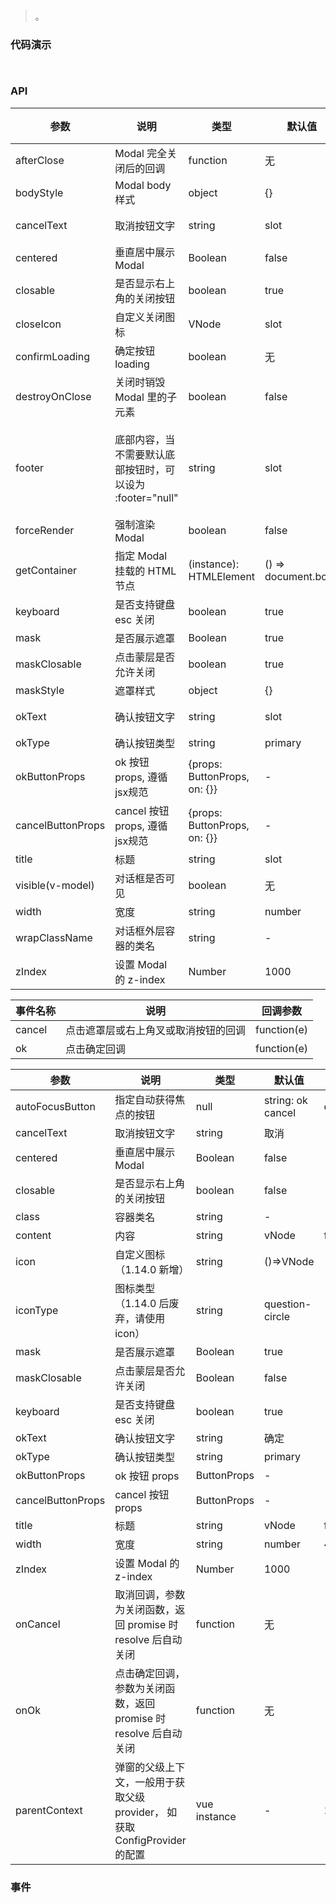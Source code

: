 #   

>  。


###  代码演示

```
 
```

### API
参数|说明|类型|默认值|版本
--|--|--|--|--
afterClose|Modal 完全关闭后的回调|function|无|
bodyStyle|Modal body 样式|object|{}|
cancelText|取消按钮文字|string| slot|取消|
centered|垂直居中展示 Modal|Boolean|false|
closable|是否显示右上角的关闭按钮|boolean|true|
closeIcon|自定义关闭图标|VNode | slot|-|1.5.0
confirmLoading|确定按钮 loading|boolean|无|
destroyOnClose|关闭时销毁 Modal 里的子元素|boolean|false|
footer|底部内容，当不需要默认底部按钮时，可以设为 :footer="null"|string|slot|确定取消按钮|
forceRender|强制渲染 Modal|boolean|false|
getContainer|指定 Modal 挂载的 HTML 节点|(instance): HTMLElement|() => document.body|
keyboard|是否支持键盘 esc 关闭|boolean|true|
mask|是否展示遮罩|Boolean|true|
maskClosable|点击蒙层是否允许关闭|boolean|true|
maskStyle|遮罩样式|object|{}|
okText|确认按钮文字|string|slot|确定|
okType|确认按钮类型|string|primary|
okButtonProps|ok 按钮 props, 遵循 jsx规范|{props: ButtonProps, on: {}}|-|
cancelButtonProps|cancel 按钮 props, 遵循 jsx规范|{props: ButtonProps, on: {}}|-|
title|标题|string|slot|无|
visible(v-model)|对话框是否可见|boolean|无|
width|宽度|string|number|520|
wrapClassName|对话框外层容器的类名|string|-|
zIndex|设置 Modal 的 z-index|Number|1000|




事件名称|说明|回调参数
--|--|--
cancel|点击遮罩层或右上角叉或取消按钮的回调|function(e)
ok|点击确定回调|function(e)


参数|说明|类型|默认值|版本
--|--|--|--|--
autoFocusButton|指定自动获得焦点的按钮|null|string: ok cancel|ok|
cancelText|取消按钮文字|string|取消|
centered|垂直居中展示 Modal|Boolean|false|
closable|是否显示右上角的关闭按钮|boolean|false|
class|容器类名|string|-|
content|内容|string |vNode |function(h)|无|
icon|自定义图标（1.14.0 新增）|string|()=>VNode|<Icon type="question-circle">|
iconType|图标类型（1.14.0 后废弃，请使用 icon）|string|question-circle|
mask|是否展示遮罩|Boolean|true|
maskClosable|点击蒙层是否允许关闭|Boolean|false|
keyboard|是否支持键盘 esc 关闭|boolean|true|
okText|确认按钮文字|string|确定|
okType|确认按钮类型|string|primary|
okButtonProps|ok 按钮 props|ButtonProps|-|
cancelButtonProps|cancel 按钮 props|ButtonProps|-|
title|标题|string|vNode |function(h)|无|
width|宽度|string|number|416|
zIndex|设置 Modal 的 z-index|Number|1000|
onCancel|取消回调，参数为关闭函数，返回 promise 时 resolve 后自动关闭|function|无|
onOk|点击确定回调，参数为关闭函数，返回 promise 时 resolve 后自动关闭|function|无|
parentContext|弹窗的父级上下文，一般用于获取父级 provider， 如获取 ConfigProvider 的配置|vue instance|-|1.4.11



 


### 事件

 


